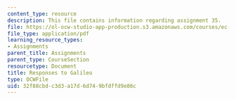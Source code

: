 ```yaml
---
content_type: resource
description: This file contains information regarding assignment 35.
file: https://ol-ocw-studio-app-production.s3.amazonaws.com/courses/ec-050-recreate-experiments-from-history-inform-the-future-from-the-past-galileo-january-iap-2010/32f88cbdc3d3a17d6d749bfdffd9e86c_MITEC_050IAP10_assn35.pdf
file_type: application/pdf
learning_resource_types:
- Assignments
parent_title: Assignments
parent_type: CourseSection
resourcetype: Document
title: Responses to Galileo
type: OCWFile
uid: 32f88cbd-c3d3-a17d-6d74-9bfdffd9e86c
---
```

